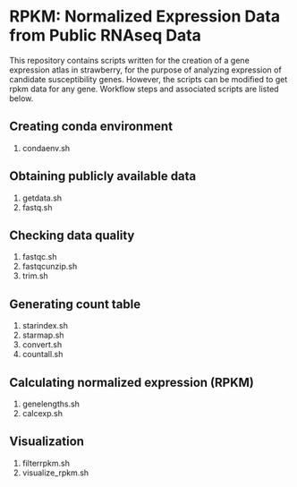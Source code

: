 # RPKM: Normalized Expression Data from Public RNAseq Data

This repository contains scripts written for the creation of a gene expression atlas in strawberry, for the purpose of analyzing expression of candidate susceptibility genes. However, the scripts can be modified to get rpkm data for any gene. Workflow steps and associated scripts are listed below.

## Creating conda environment
1. condaenv.sh
## Obtaining publicly available data
1. getdata.sh
2. fastq.sh 
## Checking data quality
1. fastqc.sh
2. fastqcunzip.sh
3. trim.sh
## Generating count table
1. starindex.sh
2. starmap.sh
3. convert.sh
4. countall.sh
## Calculating normalized expression (RPKM)
1. genelengths.sh 
2. calcexp.sh
## Visualization
1. filterrpkm.sh
2. visualize_rpkm.sh
